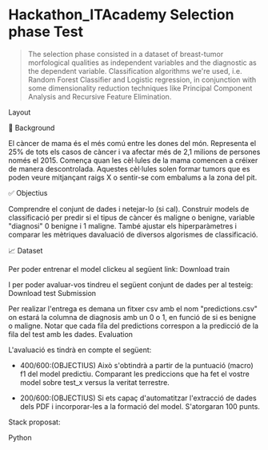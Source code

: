 # Hackathon_ITAcademy Selection phase Test

> The selection phase consisted in a dataset of breast-tumor morfological qualities as independent variables and the diagnostic as the dependent variable. Classification algorithms we're used, i.e. Random Forest Classifier and Logistic regression, in conjunction with some dimensionality reduction techniques like Principal Component Analysis and Recursive Feature Elimination.





Layout

🌌 Background

El càncer de mama és el més comú entre les dones del món. Representa el 25% de tots els casos de càncer i va afectar més de 2,1 milions de persones només el 2015. Comença quan les cèl·lules de la mama comencen a créixer de manera descontrolada. Aquestes cèl·lules solen formar tumors que es poden veure mitjançant raigs X o sentir-se com embalums a la zona del pit.

✅ Objectius

Comprendre el conjunt de dades i netejar-lo (si cal). Construir models de classificació per predir si el tipus de càncer és maligne o benigne, variable "diagnosi" 0 benigne i 1 maligne. També ajustar els hiperparàmetres i comparar les mètriques davaluació de diversos algorismes de classificació.

📈 Dataset

Per poder entrenar el model clickeu al següent link: Download train

I per poder avaluar-vos tindreu el següent conjunt de dades per al testeig: Download test Submission

Per realizar l'entrega es demana un fitxer csv amb el nom "predictions.csv" on estará la columna de diagnosis amb un 0 o 1, en funció de si es benigne o maligne. Notar que cada fila del predictions correspon a la predicció de la fila del test amb les dades. Evaluation

L'avaluació es tindrà en compte el següent:

- 400/600:(OBJECTIUS) Això s'obtindrà a partir de la puntuació (macro) f1 del model predictiu. Comparant les prediccions que ha fet el vostre model sobre test_x versus la veritat terrestre.

- 200/600:(OBJECTIUS) Si ets capaç d'automatitzar l'extracció de dades dels PDF i incorporar-les a la formació del model. S'atorgaran 100 punts.

Stack proposat:

Python


